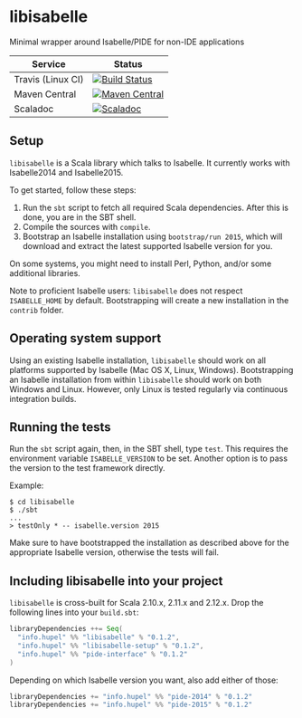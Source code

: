 # libisabelle
Minimal wrapper around Isabelle/PIDE for non-IDE applications

| Service                   | Status |
| ------------------------- | ------ |
| Travis (Linux CI)         | [![Build Status](https://travis-ci.org/larsrh/libisabelle.svg?branch=master)](https://travis-ci.org/larsrh/libisabelle) |
| Maven Central             | [![Maven Central](https://img.shields.io/maven-central/v/info.hupel/libisabelle_2.11.svg?label=latest%20release%20for%202.11)](https://search.maven.org/#search%7Cga%7C1%7Cg%3A%22info.hupel%22%20AND%20a%3A%22libisabelle_2.11%22) |
| Scaladoc                  | [![Scaladoc](http://javadoc-badge.appspot.com/info.hupel/libisabelle_2.11.svg?label=scaladoc)](http://javadoc-badge.appspot.com/info.hupel/libisabelle_2.11) |

## Setup

`libisabelle` is a Scala library which talks to Isabelle.
It currently works with Isabelle2014 and Isabelle2015.

To get started, follow these steps:

1. Run the `sbt` script to fetch all required Scala dependencies.
   After this is done, you are in the SBT shell.
2. Compile the sources with `compile`.
3. Bootstrap an Isabelle installation using `bootstrap/run 2015`, which will download and extract the latest supported Isabelle version for you.

On some systems, you might need to install Perl, Python, and/or some additional libraries.

Note to proficient Isabelle users:
`libisabelle` does not respect `ISABELLE_HOME` by default.
Bootstrapping will create a new installation in the `contrib` folder.

## Operating system support

Using an existing Isabelle installation, `libisabelle` should work on all platforms supported by Isabelle (Mac OS X, Linux, Windows).
Bootstrapping an Isabelle installation from within `libisabelle` should work on both Windows and Linux.
However, only Linux is tested regularly via continuous integration builds.


## Running the tests

Run the `sbt` script again, then, in the SBT shell, type `test`.
This requires the environment variable `ISABELLE_VERSION` to be set.
Another option is to pass the version to the test framework directly.

Example:

```
$ cd libisabelle
$ ./sbt
...
> testOnly * -- isabelle.version 2015
```

Make sure to have bootstrapped the installation as described above for the appropriate Isabelle version, otherwise the tests will fail.

## Including libisabelle into your project

`libisabelle` is cross-built for Scala 2.10.x, 2.11.x and 2.12.x.
Drop the following lines into your `build.sbt`:

```scala
libraryDependencies ++= Seq(
  "info.hupel" %% "libisabelle" % "0.1.2",
  "info.hupel" %% "libisabelle-setup" % "0.1.2",
  "info.hupel" %% "pide-interface" % "0.1.2"
)
```

Depending on which Isabelle version you want, also add either of those:

```scala
libraryDependencies += "info.hupel" %% "pide-2014" % "0.1.2"
libraryDependencies += "info.hupel" %% "pide-2015" % "0.1.2"
```
